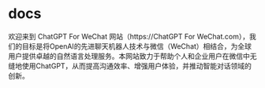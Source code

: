 # docs

欢迎来到 ChatGPT For WeChat 网站（https://ChatGPT For WeChat.com），我们的目标是将OpenAI的先进聊天机器人技术与微信（WeChat）相结合，为全球用户提供卓越的自然语言处理服务。本网站致力于帮助个人和企业用户在微信中无缝地使用ChatGPT，从而提高沟通效率、增强用户体验，并推动智能对话领域的创新。